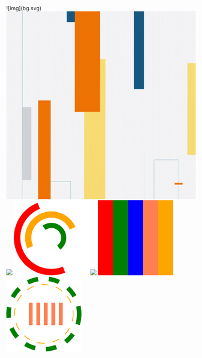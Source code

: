
<picture>
![img](bg.svg)
</picture>
<picture>
<img src="animated.gif" style="width:100%;height:500px;">
</picture>
<picture>
<img src="infinite-spinner1.svg">
</picture>
<picture>
<img src="loader.svg">
</picture>
<picture>
<img src="ripples.svg">
</picture>
<picture>
<img src="infinite-spinner.svg">
</picture>
<picture>
<img src="ripples-1.svg">
</picture>
